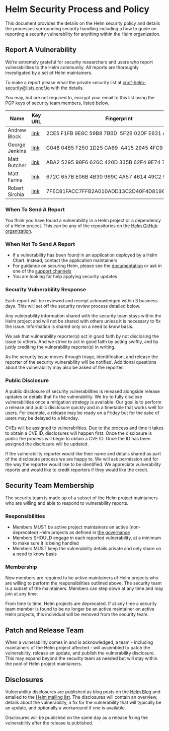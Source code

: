 # Helm Security Process and Policy

This document provides the details on the Helm security policy and details the processes
surrounding security handling including a how to guide on reporting a security vulnerability
for anything within the Helm organization.

## Report A Vulnerability

We’re extremely grateful for security researchers and users who report vulnerabilities
to the Helm community. All reports are thoroughly investigated by a set of Helm maintainers.

To make a report please email the private security list at cncf-helm-security@lists.cncf.io
with the details.

You may, but are not required to, encrypt your email to this list using the PGP keys
of security team members, listed below.

| Name           | Key URL                                                                                         | Fingerprint                                        |
|----------------|-------------------------------------------------------------------------------------------------|----------------------------------------------------|
| Andrew Block   | [link](https://keybase.io/sabre1041/pgp_keys.asc)                                               | 2CE5 F1FB 9E8C 59B8 7BBD  5F2B 02DF E631 AEF3 5EBC |
| George Jenkins | [link](https://keybase.io/gjenkins8/pgp_keys.asc)                                               | C048 04B5 F250 1D25 CA69  A415 2945 4FC9 6455 D41E |
| Matt Butcher   | [link](https://keybase.io/technosophos/pgp_keys.asc)                                            | ABA2 5295 98F6 626C 420D 335B 62F4 9E74 7D91 1B60  |
| Matt Farina    | [link](https://keybase.io/mattfarina/pgp_keys.asc)                                              | 672C 657B E06B 4B30 969C 4A57 4614 49C2 5E36 B98E  |
| Robert Sirchia | [link](https://keys.openpgp.org/vks/v1/by-fingerprint/7FEC81FACC7FFB2A010ADD13C2D40F4D8196E874) | 7FEC81FACC7FFB2A010ADD13C2D40F4D8196E874           |

### When To Send A Report

You think you have found a vulnerability in a Helm project or a dependency of a Helm project. This can be any of the repositories on the [Helm GitHub organization](https://github.com/helm).

### When Not To Send A Report

* If a vulnerability has been found in an application deployed by a Helm Chart. Instead, contact the application maintainers
* For guidance on securing Helm, please see the [documentation](https://helm.sh/docs/using_helm/#securing-your-helm-installation) or ask in one of the [support channels](README.md#how-can-i-help)
* You are looking for help applying security updates

### Security Vulnerability Response

Each report will be reviewed and receipt acknowledged within 3 business days. This will set off the security review process detailed below.

Any vulnerability information shared with the security team stays within the Helm project and will not be shared with others unless it is necessary to fix the issue. Information is shared only on a need to know basis.

We ask that vulnerability reporter(s) act in good faith by not disclosing the issue to others. And we strive to act in good faith by acting swiftly, and by justly crediting the vulnerability reporter(s) in writing.

As the security issue moves through triage, identification, and release the reporter of the security vulnerability will be notified. Additional questions about the vulnerability may also be asked of the reporter.

### Public Disclosure

A public disclosure of security vulnerabilities is released alongside release updates or details that fix the vulnerability. We try to fully disclose vulnerabilities once a mitigation strategy is available. Our goal is to perform a release and public disclosure quickly and in a timetable that works well for users. For example, a release may be ready on a Friday but for the sake of users may be delayed to a Monday.

CVEs will be assigned to vulnerabilities. Due to the process and time it takes to obtain a CVE ID, disclosures will happen first. Once the disclosure is public the process will begin to obtain a CVE ID. Once the ID has been assigned the disclosure will be updated.

If the vulnerability reporter would like their name and details shared as part of the disclosure process we are happy to. We will ask permission and for the way the reporter would like to be identified. We appreciate vulnerability reports and would like to credit reporters if they would like the credit.

## Security Team Membership

The security team is made up of a subset of the Helm project maintainers who are willing and able to respond to vulnerability reports.

### Responsibilities

* Members MUST be active project maintainers on active (non-deprecated) Helm projects as defined in [the governance](governance/governance.md)
* Members SHOULD engage in each reported vulnerability, at a minimum to make sure it is being handled
* Members MUST keep the vulnerability details private and only share on a need to know basis

### Membership

New members are required to be active maintainers of Helm projects who are willing to perform the responsibilities outlined above. The security team is a subset of the maintainers. Members can step down at any time and may join at any time.

From time to time, Helm projects are deprecated. If at any time a security team member is found to be no longer be an active maintainer on active Helm projects, this individual will be removed from the security team.

## Patch and Release Team

When a vulnerability comes in and is acknowledged, a team - including maintainers of the Helm project affected - will assembled to patch the vulnerability, release an update, and publish the vulnerability disclosure. This may expand beyond the security team as needed but will stay within the pool of Helm project maintainers.

## Disclosures

Vulnerability disclosures are published as blog posts on the [Helm Blog](https://helm.sh/blog/) and emailed to the [Helm mailing list](https://lists.cncf.io/g/cncf-helm). The disclosures will contain an overview, details about the vulnerability, a fix for the vulnerability that will typically be an update, and optionally a workaround if one is available.

Disclosures will be published on the same day as a release fixing the vulnerability after the release is published.

